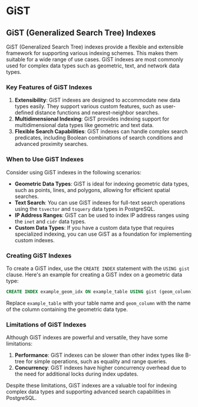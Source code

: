# GiST

## GiST (Generalized Search Tree) Indexes

GiST (Generalized Search Tree) indexes provide a flexible and extensible framework for supporting various indexing schemes. This makes them suitable for a wide range of use cases. GiST indexes are most commonly used for complex data types such as geometric, text, and network data types.

### Key Features of GiST Indexes

1. **Extensibility**: GiST indexes are designed to accommodate new data types easily. They support various custom features, such as user-defined distance functions and nearest-neighbor searches.
2. **Multidimensional Indexing**: GiST provides indexing support for multidimensional data types like geometric and text data.
3. **Flexible Search Capabilities**: GiST indexes can handle complex search predicates, including Boolean combinations of search conditions and advanced proximity searches.

### When to Use GiST Indexes

Consider using GiST indexes in the following scenarios:

- **Geometric Data Types**: GiST is ideal for indexing geometric data types, such as points, lines, and polygons, allowing for efficient spatial searches.
- **Text Search**: You can use GiST indexes for full-text search operations using the `tsvector` and `tsquery` data types in PostgreSQL.
- **IP Address Ranges**: GiST can be used to index IP address ranges using the `inet` and `cidr` data types.
- **Custom Data Types**: If you have a custom data type that requires specialized indexing, you can use GiST as a foundation for implementing custom indexes.

### Creating GiST Indexes

To create a GiST index, use the `CREATE INDEX` statement with the `USING gist` clause. Here's an example for creating a GiST index on a geometric data type:

```sql
CREATE INDEX example_geom_idx ON example_table USING gist (geom_column);
```

Replace `example_table` with your table name and `geom_column` with the name of the column containing the geometric data type.

### Limitations of GiST Indexes

Although GiST indexes are powerful and versatile, they have some limitations:

1. **Performance**: GiST indexes can be slower than other index types like B-tree for simple operations, such as equality and range queries.
2. **Concurrency**: GiST indexes have higher concurrency overhead due to the need for additional locks during index updates.

Despite these limitations, GiST indexes are a valuable tool for indexing complex data types and supporting advanced search capabilities in PostgreSQL.